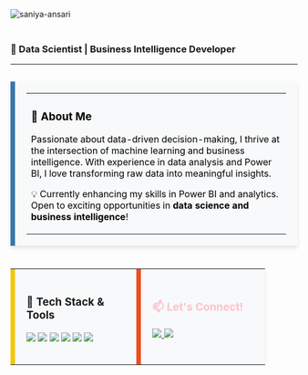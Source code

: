 
![saniya-ansari](https://github.com/user-attachments/assets/85d1577d-03de-42a0-ac0e-6f5e220ee050)<br>

<h3 align="left"><br>🚀 Data Scientist | Business Intelligence Developer</h3>

---

<table align="left" width="100%" style="border-left: 8px solid #3776AB; background-color: #f8f9fa; padding: 20px; color: black; box-shadow: 0px 4px 6px rgba(0, 0, 0, 0.1);">
  <tr>
    <td>
      <h3>🌟 About Me</h3>
      <p>Passionate about data-driven decision-making, I thrive at the intersection of machine learning and business intelligence. With experience in data analysis and Power BI, I love transforming raw data into meaningful insights.</p>
      <p>💡 Currently enhancing my skills in Power BI and analytics. Open to exciting opportunities in <b>data science and business intelligence</b>!</p>
    </td>
  </tr>
</table>

---

<table align="left" width="100%" style="display: flex; justify-content: space-between;">
  <tr>
    <td width="48%" style="border-left: 8px solid #F2C811; background-color: #f8f9fa; padding: 20px; box-shadow: 0px 4px 6px rgba(0, 0, 0, 0.1);">
      <h3 align="left">🚀 Tech Stack & Tools</h3>
      <p align="left">
        <img src="https://img.shields.io/badge/Python-3776AB?style=for-the-badge&logo=python&logoColor=white">
        <img src="https://img.shields.io/badge/SQL-3776AB?style=for-the-badge&logo=postgresql&logoColor=white">
        <img src="https://img.shields.io/badge/Power%20BI-F2C811?style=for-the-badge&logo=powerbi&logoColor=black">
        <img src="https://img.shields.io/badge/Figma-F24E1E?style=for-the-badge&logo=figma&logoColor=white">
        <img src="https://img.shields.io/badge/Excel-217346?style=for-the-badge&logo=microsoft-excel&logoColor=white">
        <img src="https://img.shields.io/badge/Tableau-E97627?style=for-the-badge&logo=tableau&logoColor=white">
      </p>
    </td>
    
  <td width="48%" style="border-left: 8px solid #F24E1E; background-color: #f8f9fa; padding: 20px; color: pink; box-shadow: 0px 4px 6px rgba(0, 0, 0, 0.1);">
      <h3 align="left">📫 Let's Connect!</h3>
      <p align="left">
        <a href="https://www.linkedin.com/in/saniya-ansari-analyst/">
          <img src="https://img.shields.io/badge/LinkedIn-3776AB?style=for-the-badge&logo=linkedin&logoColor=white">
        </a>
        <a href="https://medium.com/@saniya.zubair.ansari">
          <img src="https://img.shields.io/badge/Medium-000000?style=for-the-badge&logo=medium&logoColor=white">
        </a>
      </p>
    </td>
  </tr>
</table>

---
